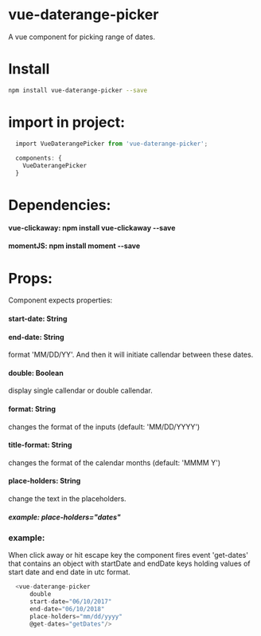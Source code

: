 # vue-daterange-picker

A vue component for picking range of dates.

# Install
```bash
npm install vue-daterange-picker --save
```

# import in project:
```javascript
  import VueDaterangePicker from 'vue-daterange-picker';
  
  components: {
    VueDaterangePicker
  }
```

# Dependencies:

#### vue-clickaway:  npm install vue-clickaway --save
#### momentJS: npm install moment --save

# Props:

Component expects properties:
#### start-date: String 
#### end-date: String
format 'MM/DD/YY'.
And then it will initiate callendar between these dates.

#### double: Boolean
display single callendar or double callendar.

#### format: String
changes the format of the inputs (default: 'MM/DD/YYYY')

#### title-format: String
changes the format of the calendar months (default: 'MMMM Y')

#### place-holders: String
change the text in the placeholders.
##### example: place-holders="dates"

### example:
When click away or hit escape key the component fires event 'get-dates' that contains an object
with startDate and endDate keys holding values of start date and end date in utc format.

```javascript
  <vue-daterange-picker 
      double 
      start-date="06/10/2017" 
      end-date="06/10/2018" 
      place-holders="mm/dd/yyyy"
      @get-dates="getDates"/>
```

